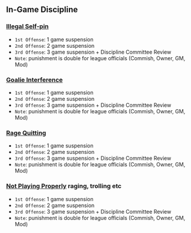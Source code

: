 ## In-Game Discipline

### [Illegal Self-pin](#illegal-self-pin)
- `1st Offense`: 1 game suspension
- `2nd Offense`: 2 game suspension
- `3rd Offense`: 3 game suspension + Discipline Committee Review
- `Note`: punishment is double for league officials (Commish, Owner, GM, Mod)

### [Goalie Interference](#goalie-interference)
- `1st Offense`: 1 game suspension
- `2nd Offense`: 2 game suspension
- `3rd Offense`: 3 game suspension + Discipline Committee Review
- `Note`: punishment is double for league officials (Commish, Owner, GM, Mod)

### [Rage Quitting](#rage-quitting)
- `1st Offense`: 1 game suspension
- `2nd Offense`: 2 game suspension
- `3rd Offense`: 3 game suspension + Discipline Committee Review
- `Note`: punishment is double for league officials (Commish, Owner, GM, Mod)

### [Not Playing Properly](#not-playing-properly) raging, trolling etc
- `1st Offense`: 1 game suspension
- `2nd Offense`: 2 game suspension
- `3rd Offense`: 3 game suspension + Discipline Committee Review
- `Note`: punishment is double for league officials (Commish, Owner, GM, Mod)

